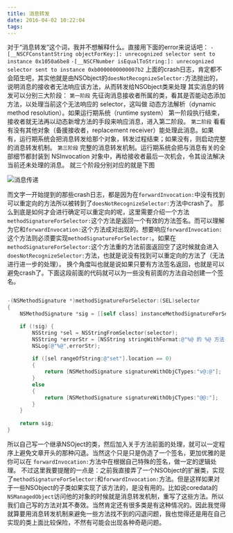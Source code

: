 ```yaml
---
title: 消息转发
date: 2016-04-02 10:22:04
tags:
---
```

对于“消息转发”这个词，我并不想解释什么。直接用下面的error来说话吧：
`-[__NSCFConstantString objectForKey:]: unrecognized selector sent to instance 0x1050a6be8`
`-[__NSCFNumber isEqualToString:]: unrecognized selector sent to instance 0xb0000000000007b2`
上面的crash日志，肯定都不会陌生吧，其实他就是由NSObject的`doesNotRecognizeSelector:`方法抛出的，说明消息的接收者无法响应该方法，从而转发给NSObject类来处理
其实消息的转发可以分别三大阶段：
`第一阶段` 先征询消息接收者所属的类，看其是否能动态添加方法，以处理当前这个无法响应的 selector，这叫做 动态方法解析（dynamic method resolution）。如果运行期系统（runtime system） 第一阶段执行结束，接收者就无法再以动态新增方法的手段来响应消息，进入第二阶段。
`第二阶段` 看看有没有其他对象（备援接收者，replacement receiver）能处理此消息。如果有，运行期系统会把消息转发给那个对象，转发过程结束；如果没有，则启动完整的消息转发机制。
`第三阶段` 完整的消息转发机制。运行期系统会把与消息有关的全部细节都封装到 NSInvocation 对象中，再给接收者最后一次机会，令其设法解决当前还未处理的消息。
就三个阶段分别对应的就是下图

![消息传递](http://7xrcp9.com1.z0.glb.clouddn.com/blogimage_note64270_1.png?imageView2/2/w/600/q/75)

而文字一开始提到的那些crash日志，都是因为在`forwardInvocation:`中没有找到可以重定向的方法所以被转到了`doesNotRecognizeSelector:`方法中crash了。
那么到底是如何才会进行确定可以重定向的呢，这里需要介绍一个方法`methodSignatureForSelector:`这个方法是返回一个有效的方法签名。而可以理解为它和`forwardInvocation:`这个方法成对出现的。想要响应`forwardInvocation:`这个方法则必须要实现`methodSignatureForSelector:`。如果在`methodSignatureForSelector:`这个方法重的方法前面返回空了这时候就会进入`doesNotRecognizeSelector:`方法，也就是说没有找到可以重定向的方法了（无法进行进一步的处理）。
换个角度叫也就是说如果只要有方法签名返回，也就是可以避免crash了。下面这段前面的代码就可以为一些没有前面的方法自动创建一个签名。


```` objectivec

-(NSMethodSignature *)methodSignatureForSelector:(SEL)selector
{
    NSMethodSignature *sig = [[self class] instanceMethodSignatureForSelector:selector];

    if (!sig) {
        NSString *sel = NSStringFromSelector(selector);
        NSString *errorStr = [NSString stringWithFormat:@"%@ 的 %@ 方法 会造成闪退。请注意~~~~~",[self class],sel];
        NSLog(@"%@",errorStr);
        
        if ([sel rangeOfString:@"set"].location == 0)
        {
            return [NSMethodSignature signatureWithObjCTypes:"v@:@"];
        }
        else
        {
            return [NSMethodSignature signatureWithObjCTypes:"@@:"];
        }
    }
    
    return sig;
}

````

所以自己写一个继承NSOject的类，然后加入关于方法前面的处理，就可以一定程序上避免文章开头的那种闪退。当然这个只是只是伪造了一个签名，更加优雅的是你可以在 `forwardInvocation:`方法中在根据自己特殊的签名，做一定的逻辑处理。
不过这里我要提醒的一点是：之前我直接弄了一个NSObject的扩展类，实现了`methodSignatureForSelector:`和`forwardInvocation:`方法。但是这样如果对于一些NSObject的子类如果实现了该方法的，是没有用的。比如说coredata的`NSManagedObject`访问他的对象的时候就是消息转发机制，重写了这些方法。所以我们自己写的方法对其不奏效。当然肯定还有很多类是有这种情况的。因此我觉得就算要用消息转发机制来避免一些方法找不到的闪退问题，我也觉得还是用在自己实现的类上面比较保险，不然有可能会出现各种奇葩问题。